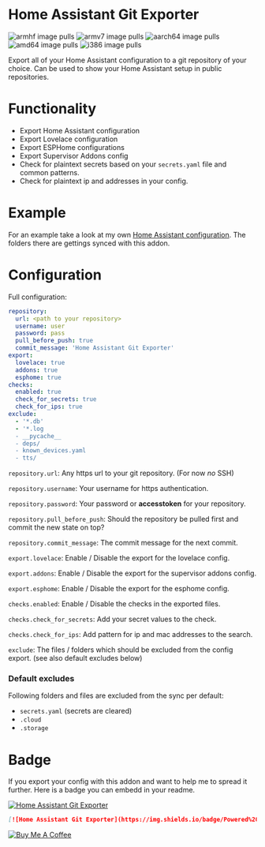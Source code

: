 # Home Assistant Git Exporter
![armhf image pulls](https://img.shields.io/docker/pulls/poeschl/hassio-git-exporter-armhf?label=docker%20pulls%20%28armhf%29)
![armv7 image pulls](https://img.shields.io/docker/pulls/poeschl/hassio-git-exporter-armv7?label=docker%20pulls%20%28armv7%29)
![aarch64 image pulls](https://img.shields.io/docker/pulls/poeschl/hassio-git-exporter-aarch64?label=docker%20pulls%20%28aarch64%29)
![amd64 image pulls](https://img.shields.io/docker/pulls/poeschl/hassio-git-exporter-amd64?label=docker%20pulls%20%28amd64%29)
![i386 image pulls](https://img.shields.io/docker/pulls/poeschl/hassio-git-exporter-i386?label=docker%20pulls%20%28i386%29)

Export all of your Home Assistant configuration to a git repository of your choice.
Can be used to show your Home Assistant setup in public repositories.


# Functionality

* Export Home Assistant configuration
* Export Lovelace configuration
* Export ESPHome configurations
* Export Supervisor Addons config
* Check for plaintext secrets based on your `secrets.yaml` file and common patterns.
* Check for plaintext ip and addresses in your config.

# Example

For an example take a look at my own [Home Assistant configuration](https://github.com/Poeschl/home-assistant-config).
The folders there are gettings synced with this addon.

# Configuration

Full configuration:
```yaml
repository: 
  url: <path to your repository>
  username: user
  password: pass
  pull_before_push: true
  commit_message: 'Home Assistant Git Exporter'
export:
  lovelace: true
  addons: true
  esphome: true
checks:
  enabled: true
  check_for_secrets: true
  check_for_ips: true
exclude:
  - '*.db'
  - '*.log
  - __pycache__
  - deps/
  - known_devices.yaml
  - tts/
```

`repository.url`: Any https url to your git repository. (For now _no_ SSH)

`repository.username`: Your username for https authentication.

`repository.password`: Your password or __accesstoken__ for your repository.

`repository.pull_before_push`: Should the repository be pulled first and commit the new state on top?

`repository.commit_message`: The commit message for the next commit.


`export.lovelace`: Enable / Disable the export for the lovelace config.

`export.addons`: Enable / Disable the export for the supervisor addons config.

`export.esphome`: Enable / Disable the export for the esphome config.


`checks.enabled`: Enable / Disable the checks in the exported files.

`checks.check_for_secrets`: Add your secret values to the check.

`checks.check_for_ips`: Add pattern for ip and mac addresses to the search.


`exclude`: The files / folders which should be excluded from the config export. (see also default excludes below)

### Default excludes

Following folders and files are excluded from the sync per default:
* `secrets.yaml` (secrets are cleared)
* `.cloud`
* `.storage`

# Badge

If you export your config with this addon and want to help me to spread it further. Here is a badge you can embedd in your readme.

[![Home Assistant Git Exporter](https://img.shields.io/badge/Powered%20by-Home%20Assistant%20Git%20Exporter-%23d32f2f)](https://github.com/Poeschl/Hassio-Addons/tree/master/git-exporter)

```markdown
[![Home Assistant Git Exporter](https://img.shields.io/badge/Powered%20by-Home%20Assistant%20Git%20Exporter-%23d32f2f)](https://github.com/Poeschl/Hassio-Addons/tree/master/git-exporter)
```

[![Buy Me A Coffee](https://bmc-cdn.nyc3.digitaloceanspaces.com/BMC-button-images/custom_images/orange_img.png)](https://www.buymeacoffee.com/Poeschl)
